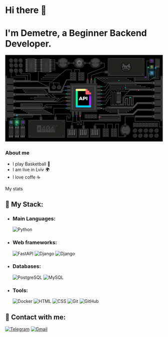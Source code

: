 
# Hi there 👋

# I'm Demetre, a Beginner Backend Developer.

![Header](https://github.com/Demetre981/Demetre981/blob/main/assets/api.gif)

### About me
  - I play Basketball 🏀
  - I am live in Lviv 🌍
  - I love coffe ☕


My stats

## 🚀 My Stack:

- ### Main Languages:
  ![Python](https://img.shields.io/badge/-Python-0D0D0D?style=flat-square&logo=Python)
  

- ### Web frameworks:
  ![FastAPI](https://img.shields.io/badge/-FastAPI-0D0D0D?style=flat-square&logo=FastAPI)
  ![Django](https://img.shields.io/badge/-Django-0D0D0D?style=flat-square&logo=Django)
  ![Django](https://img.shields.io/badge/-DRF-0D0D0D?style=flat-square&logo=Django)

- ### Databases:
  ![PostgreSQL](https://img.shields.io/badge/-PostgreSQL-0D0D0D?style=flat-square&logo=Postgresql)
  ![MySQL](https://img.shields.io/badge/-MySQL-0D0D0D?style=flat-square&logo=Mysql)


- ### Tools:
  ![Docker](https://img.shields.io/badge/-Docker-0D0D0D?style=flat-square&logo=docker&logoColor=white)
  ![HTML](https://img.shields.io/badge/-HTML-0D0D0D?style=flat-square&logo=html5)
  ![CSS](https://img.shields.io/badge/-CSS-0D0D0D?style=flat-square&logo=css3)
  ![Git](https://img.shields.io/badge/-Git-0D0D0D?style=flat-square&logo=git)
  ![GitHub](https://img.shields.io/badge/-GitHub-0D0D0D?style=flat-square&logo=github)


## 🎉 Contact with me:
[![Telegram](https://img.shields.io/badge/-Telegram-0D0D0D?style=flat-square&logo=Telegram)](https://t.me/demetre98)
[![Gmail](https://img.shields.io/badge/-Gmail-0D0D0D?style=flat-square&logo=Gmail)](mailto:catus2900@gmail.com)